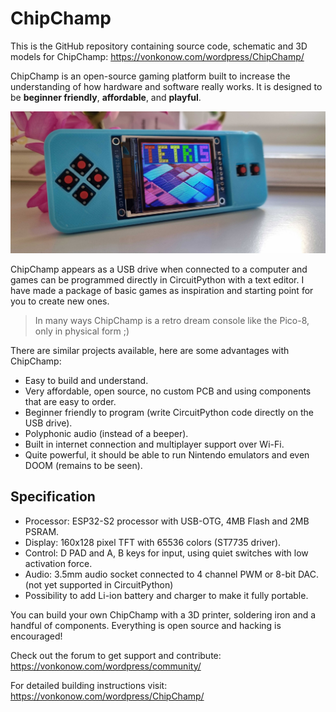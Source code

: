 # ChipChamp
This is the GitHub repository containing source code, schematic and 3D models for ChipChamp: https://vonkonow.com/wordpress/ChipChamp/

ChipChamp is an open-source gaming platform built to increase the understanding of how hardware and software really works.
It is designed to be **beginner friendly**, **affordable**, and **playful**.

![image](ChipChamp.jpg)

ChipChamp appears as a USB drive when connected to a computer and games can be programmed directly in CircuitPython with a text editor.  I have made a package of basic games as inspiration and starting point for you to create new ones.

> In many ways ChipChamp is a retro dream console like the Pico-8, only in physical form ;)

There are similar projects available, here are some advantages with ChipChamp:
-	Easy to build and understand.
-	Very affordable, open source, no custom PCB and using components that are easy to order.
-	Beginner friendly to program (write CircuitPython code directly on the USB drive).
-	Polyphonic audio (instead of a beeper).
-	Built in internet connection and multiplayer support over Wi-Fi.
-	Quite powerful, it should be able to run Nintendo emulators and even DOOM (remains to be seen).

## Specification
-	Processor: ESP32-S2 processor with USB-OTG, 4MB Flash and 2MB PSRAM. 
-	Display: 160x128 pixel TFT with 65536 colors (ST7735 driver).
-	Control: D PAD and A, B keys for input, using quiet switches with low activation force.
-	Audio: 3.5mm audio socket connected to 4 channel PWM or 8-bit DAC. (not yet supported in CircuitPython)
-	Possibility to add Li-ion battery and charger to make it fully portable.

You can build your own ChipChamp with a 3D printer, soldering iron and a handful of components. Everything is open source and hacking is encouraged!

Check out the forum to get support and contribute: https://vonkonow.com/wordpress/community/

For detailed building instructions visit: https://vonkonow.com/wordpress/ChipChamp/

